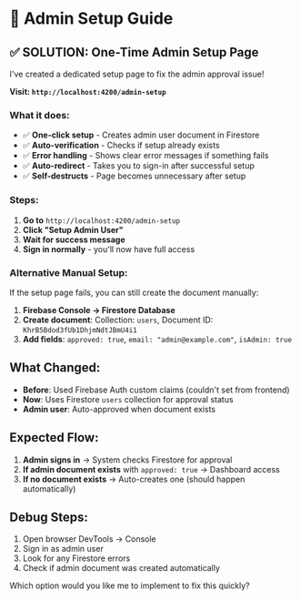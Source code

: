 # 🔧 Admin Setup Guide

## ✅ **SOLUTION: One-Time Admin Setup Page**

I've created a dedicated setup page to fix the admin approval issue!

**Visit: `http://localhost:4200/admin-setup`**

### **What it does:**
- ✅ **One-click setup** - Creates admin user document in Firestore
- ✅ **Auto-verification** - Checks if setup already exists
- ✅ **Error handling** - Shows clear error messages if something fails
- ✅ **Auto-redirect** - Takes you to sign-in after successful setup
- ✅ **Self-destructs** - Page becomes unnecessary after setup

### **Steps:**
1. **Go to** `http://localhost:4200/admin-setup`
2. **Click "Setup Admin User"**
3. **Wait for success message**
4. **Sign in normally** - you'll now have full access

### **Alternative Manual Setup:**
If the setup page fails, you can still create the document manually:
1. **Firebase Console → Firestore Database**
2. **Create document**: Collection: `users`, Document ID: `KhrB5Bdod3fUb1DhjmNdtJBmU4i1`
3. **Add fields**: `approved: true`, `email: "admin@example.com"`, `isAdmin: true`

## What Changed:
- **Before**: Used Firebase Auth custom claims (couldn't set from frontend)
- **Now**: Uses Firestore `users` collection for approval status
- **Admin user**: Auto-approved when document exists

## Expected Flow:
1. **Admin signs in** → System checks Firestore for approval
2. **If admin document exists** with `approved: true` → Dashboard access
3. **If no document exists** → Auto-creates one (should happen automatically)

## Debug Steps:
1. Open browser DevTools → Console
2. Sign in as admin user
3. Look for any Firestore errors
4. Check if admin document was created automatically

Which option would you like me to implement to fix this quickly?